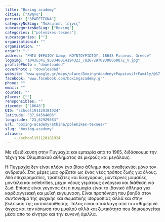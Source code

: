 ```yaml
---
title: "Boxing academy"
cities: ["Αθήνα"]
perioxi: ["ΔΡΑΠΕΤΣΩΝΑ"]
categoryNoSLug: "Πολεμικές τέχνες"
subcategoriesNoSLug: ["Boxing"]
categories: ["polemikes-texnes"]
subcategories: [""]
organisationid: ""
organisation: ""
orgurl: "-"
address: "ΡΗΓΑ ΦΕΡΑΙΟΥ &amp; ΚΟΥΝΤΟΥΡΙΩΤΟΥ, 18648 Piraeus, Greece"
logoimg: "10436341_958348014194323_7026729709300660872_n.jpg"
profilePhoto : "downloaded"
coverPhoto : "downloaded"
website: "www.google.gr/maps/place/Boxing+Academy+Papaiosif+Family/@37.9454793,23.6272426,17z/data=!3m1!4b1!4m5!3m4!1s0x14a1bbcfccb0c1a3:0xee87ee11a7f639ad!8m2!3d37.9454793!4d23.6294313?hl=el"
facebook: "www.facebook.com/boxingacademy.gr"
phone: ""
email: ""
courses: ""
places: [""]
rensponsibles: ""
zipcode: ["18648"]
UID: "school191120181924"
latitude: "37,94564006"
longitude: "23,62929583"
url: "boxing-academy/athina/polemikes-texnes/"
slug: "boxing-academy"
aliases:
    - /school191120181924
---
```



Με εξειδίκευση στην Πυγμαχία και εμπειρία από το 1965, διδάσκουμε την τέχνη του Ολυμπιακού αθλήματος σε μικρούς και μεγάλους.

Η Πυγμαχία δεν είναι πλέον ένα βίαιο άθλημα που αναδεικνύει μόνο τον ανδρισμό. Στις μέρες μας ορίζεται ως ένας νέος τρόπος ζωής για όλους. Από επιχειρηματίες, τραπεζίτες και δικηγόρους, μοντέρνες μαμάδες, μοντέλα και celebrities, μέχρι νέους γεμάτους ενέργεια και διάθεση για ζωή. Επίσης είναι γεγονός ότι η πυγμαχία είναι το ιδανικό άθλημα για καρδιαγγειακή και μυϊκή εκγυμναση. Είναι προπόνηση που βοηθά στον συντονισμό της ψυχικής και σωματικής ισορροπίας αλλά και στην βελτίωση της αυτοπεποίθησης. Τέλος είναι απαλλαγη από το καθημερινό άγχος και την κόπωση του μυαλού αλλά και ζωτικότητα που δημιουργείται μέσα απο το κίνητρο και την ευγενή άμιλλα.